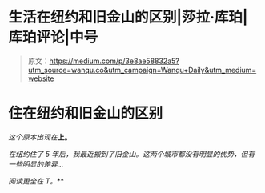 # 生活在纽约和旧金山的区别|莎拉·库珀|库珀评论|中号

> 原文：<https://medium.com/p/3e8ae58832a5?utm_source=wanqu.co&utm_campaign=Wanqu+Daily&utm_medium=website>

# 住在纽约和旧金山的区别

*这个原本出现在*[](http://thecooperreview.com)**上。**



*在纽约住了 5 年后，我最近搬到了旧金山。这两个城市都没有明显的优势，但有一些明显的差异…*

























**阅读更全在 T*[](http://thecooperreview.com)**。***

























